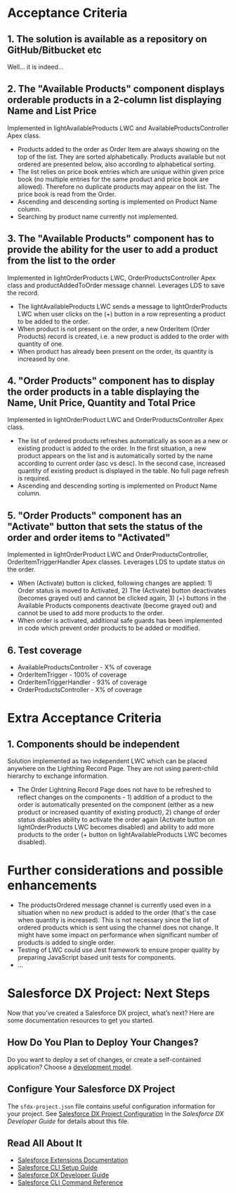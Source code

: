 # Acceptance Criteria

## 1. The solution is available as a repository on GitHub/Bitbucket etc

Well... it is indeed...

## 2. The "Available Products" component displays orderable products in a 2-column list displaying Name and List Price

Implemented in lightAvailableProducts LWC and AvailableProductsController Apex class.
- Products added to the order as Order Item are always showing on the top of the list. They are sorted alphabetically. Products available but not ordered are presented below, also according to alphabetical sorting.
- The list relies on price book entries which are unique within given price book (no multiple entries for the same product and price book are allowed). Therefore no duplicate products may appear on the list. The price book is read from the Order.
- Ascending and descending sorting is implemented on Product Name column.
- Searching by product name currently not implemented.

## 3. The "Available Products" component has to provide the ability for the user to add a product from the list to the order

Implemented in lightOrderProducts LWC, OrderProductsController Apex class and productAddedToOrder message channel. Leverages LDS to save the record.
- The lightAvailableProducts LWC sends a message to lightOrderProducts LWC when user clicks on the (+) button in a row representing a product to be added to the order.
- When product is not present on the order, a new OrderItem (Order Products) record is created, i.e. a new product is added to the order with quantity of one.
- When product has already been present on the order, its quantity is increased by one.

## 4. "Order Products" component has to display the order products in a table displaying the Name, Unit Price, Quantity and Total Price

Implemented in lightOrderProduct LWC and OrderProductsController Apex class.
- The list of ordered products refreshes automatically as soon as a new or existing product is added to the order. In the first situation, a new product appears on the list and is automatically sorted by the name according to current order (asc vs desc). In the second case, increased quantity of existing product is displayed in the table. No full page refresh is required.
- Ascending and descending sorting is implemented on Product Name column.

## 5. "Order Products" component has an "Activate" button that sets the status of the order and order items to "Activated"

Implemented in lightOrderProduct LWC and OrderProductsController, OrderItemTriggerHandler Apex classes. Leverages LDS to update status on the order.
- When (Activate) button is clicked, following changes are applied: 1) Order status is moved to Activated, 2) The (Activate) button deactivates (becomes grayed out) and cannot be clicked again, 3) (+) buttons in the Available Products components deactivate (become grayed out) and cannot be used to add more products to the order.
- When order is activated, additional safe guards has been implemented in code which prevent order products to be added or modified.

## 6. Test coverage

- AvailableProductsController - X% of coverage
- OrderItemTrigger - 100% of coverage
- OrderItemTriggerHandler - 93% of coverage
- OrderProductsController - X% of coverage

# Extra Acceptance Criteria

## 1. Components should be independent

Solution implemented as two independent LWC which can be placed anywhere on the Lighthing Record Page. They are not using parent-child hierarchy to exchange information.
- The Order Lightning Record Page does not have to be refreshed to reflect changes on the components - 1) addition of a product to the order is automatically presented on the component (either as a new product or increased quantity of existing product), 2) change of order status disables ability to activate the order again (Activate button on lightOrderProducts LWC becomes disabled) and ability to add more products to the order (+ button on lightAvailableProducts LWC becomes disabled).

# Further considerations and possible enhancements
- The productsOrdered message channel is currently used even in a situation when no new product is added to the order (that's the case when quantity is increased). This is not necessary since the list of ordered products which is sent using the channel does not change. It might have some impact on performance when significant number of products is added to single order.
- Testing of LWC could use Jest framework to ensure proper quality by preparing JavaScript based unit tests for components.
- ...


# Salesforce DX Project: Next Steps

Now that you’ve created a Salesforce DX project, what’s next? Here are some documentation resources to get you started.

## How Do You Plan to Deploy Your Changes?

Do you want to deploy a set of changes, or create a self-contained application? Choose a [development model](https://developer.salesforce.com/tools/vscode/en/user-guide/development-models).

## Configure Your Salesforce DX Project

The `sfdx-project.json` file contains useful configuration information for your project. See [Salesforce DX Project Configuration](https://developer.salesforce.com/docs/atlas.en-us.sfdx_dev.meta/sfdx_dev/sfdx_dev_ws_config.htm) in the _Salesforce DX Developer Guide_ for details about this file.

## Read All About It

- [Salesforce Extensions Documentation](https://developer.salesforce.com/tools/vscode/)
- [Salesforce CLI Setup Guide](https://developer.salesforce.com/docs/atlas.en-us.sfdx_setup.meta/sfdx_setup/sfdx_setup_intro.htm)
- [Salesforce DX Developer Guide](https://developer.salesforce.com/docs/atlas.en-us.sfdx_dev.meta/sfdx_dev/sfdx_dev_intro.htm)
- [Salesforce CLI Command Reference](https://developer.salesforce.com/docs/atlas.en-us.sfdx_cli_reference.meta/sfdx_cli_reference/cli_reference.htm)
